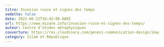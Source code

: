 ```yaml
---
titre: Invasion russe et signes des temps
vedette: false
date: 2022-06-22T16:42:00.680Z
url: https://www.mizane.info/invasion-russe-et-signes-des-temps/
auteur: Centre d’études métaphysiques
couverture: https://res.cloudinary.com/genesi-communication-design/image/upload/v1655916400/-194109_jfs8rm.jpg
category: Islam et République
---
```

